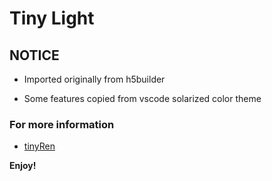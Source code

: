 # Tiny Light

## NOTICE

* Imported originally from h5builder

* Some features copied from vscode solarized color theme

### For more information

* [tinyRen](http://tiny.ren)

**Enjoy!**
